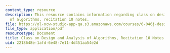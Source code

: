 ```yaml
---
content_type: resource
description: This resource contains information regarding class on design and analysis
  of algorithms, recitation 10 notes.
file: https://ol-ocw-studio-app-qa.s3.amazonaws.com/courses/6-046j-design-and-analysis-of-algorithms-spring-2015/2218648e1afd6e487e114d451aa54e2d_MIT6_046JS15_Recitation10.pdf
file_type: application/pdf
resourcetype: Document
title: Class on Design and Analysis of Algorithms, Recitation 10 Notes
uid: 2218648e-1afd-6e48-7e11-4d451aa54e2d
---
```

